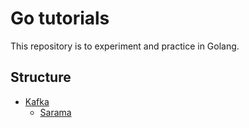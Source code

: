 # Go tutorials

This repository is to experiment and practice in Golang.

## Structure

- [Kafka](https://github.com/wonksing/go-tutorials/tree/main/kafka)
  - [Sarama](https://github.com/wonksing/go-tutorials/tree/main/kafka/sarama)